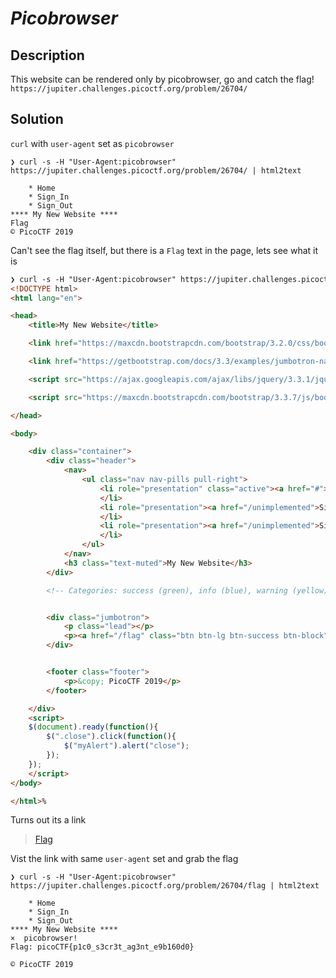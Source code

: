 # **_Picobrowser_**
## Description
This website can be rendered only by picobrowser, go and catch the flag! `https://jupiter.challenges.picoctf.org/problem/26704/`
## Solution
`curl` with `user-agent` set as `picobrowser`
```console
❯ curl -s -H "User-Agent:picobrowser" https://jupiter.challenges.picoctf.org/problem/26704/ | html2text

    * Home
    * Sign_In
    * Sign_Out
**** My New Website ****
Flag
© PicoCTF 2019
```
Can't see the flag itself, but there is a `Flag` text in the page, lets see what it is
```html
❯ curl -s -H "User-Agent:picobrowser" https://jupiter.challenges.picoctf.org/problem/26704/
<!DOCTYPE html>
<html lang="en">

<head>
    <title>My New Website</title>

    <link href="https://maxcdn.bootstrapcdn.com/bootstrap/3.2.0/css/bootstrap.min.css" rel="stylesheet">

    <link href="https://getbootstrap.com/docs/3.3/examples/jumbotron-narrow/jumbotron-narrow.css" rel="stylesheet">

    <script src="https://ajax.googleapis.com/ajax/libs/jquery/3.3.1/jquery.min.js"></script>

    <script src="https://maxcdn.bootstrapcdn.com/bootstrap/3.3.7/js/bootstrap.min.js"></script>

</head>

<body>

    <div class="container">
        <div class="header">
            <nav>
                <ul class="nav nav-pills pull-right">
                    <li role="presentation" class="active"><a href="#">Home</a>
                    </li>
                    <li role="presentation"><a href="/unimplemented">Sign In</a>
                    </li>
                    <li role="presentation"><a href="/unimplemented">Sign Out</a>
                    </li>
                </ul>
            </nav>
            <h3 class="text-muted">My New Website</h3>
        </div>

        <!-- Categories: success (green), info (blue), warning (yellow), danger (red) -->


        <div class="jumbotron">
            <p class="lead"></p>
            <p><a href="/flag" class="btn btn-lg btn-success btn-block"> Flag</a></p>
        </div>


        <footer class="footer">
            <p>&copy; PicoCTF 2019</p>
        </footer>

    </div>
    <script>
    $(document).ready(function(){
        $(".close").click(function(){
            $("myAlert").alert("close");
        });
    });
    </script>
</body>

</html>%
```
Turns out its a link
> <p><a href="/flag" class="btn btn-lg btn-success btn-block"> Flag</a></p>

Vist the link with same `user-agent` set and grab the flag
```console
❯ curl -s -H "User-Agent:picobrowser" https://jupiter.challenges.picoctf.org/problem/26704/flag | html2text

    * Home
    * Sign_In
    * Sign_Out
**** My New Website ****
×  picobrowser!
Flag: picoCTF{p1c0_s3cr3t_ag3nt_e9b160d0}

© PicoCTF 2019
```



